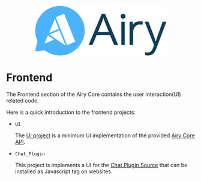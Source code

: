 <p align="center">
    <a href="https://airy.co/">
    <img width="350" src="./assets/airy_primary_rgb.svg" alt="Airy Logo" />
    </a>
</p>

# Frontend

The Frontend section of the Airy Core contains the user interaction(UI) related code.

Here is a quick introduction to the frontend projects:


- `UI`

  The [UI project](https://github.com/airyhq/airy/tree/develop/frontend/ui) is a minimum UI implementation of the provided [Airy Core API](https://docs.airy.co/api/http). 

- `Chat_Plugin`

  This project is implements a UI for the [Chat Plugin Source](https://docs.airy.co/sources/chat-plugin) that can be installed as Javascript tag on websites.
